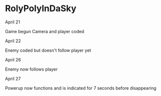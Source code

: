 # RolyPolyInDaSky

April 21

Game begun
Camera and player coded

April 22

Enemy coded but doesn't follow player yet

April 26

Enemy now follows player

April 27

Powerup now functions and is indicated for 7 seconds before disappearing
